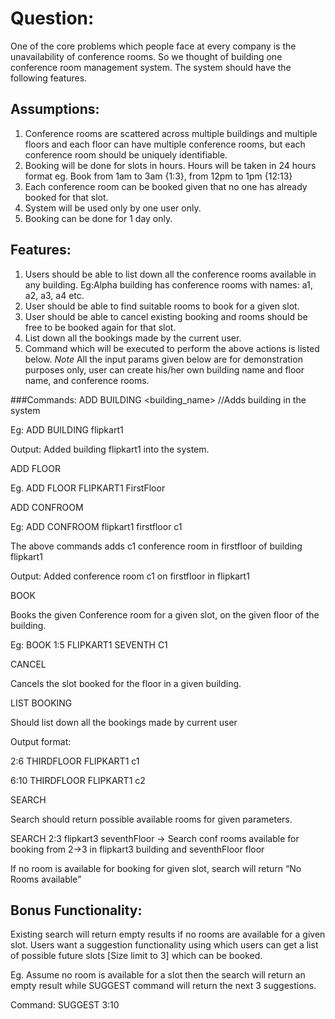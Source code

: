 # Question:
One of the core problems which people face at every company is the unavailability of conference rooms. 
So we thought of building one conference room management system. The system should have the following features.
## Assumptions:
1) Conference rooms are scattered across multiple buildings and multiple floors and each floor can have multiple conference rooms, but each conference room should be uniquely identifiable. 
2) Booking will be done for slots in hours. Hours will be taken in 24 hours format eg. Book from 1am to 3am {1:3}, from 12pm to 1pm {12:13} 
3) Each conference room can be booked given that no one has already booked for that slot. 
4) System will be used only by one user only. 
5) Booking can be done for 1 day only.

## Features:
1) Users should be able to list down all the conference rooms available in any building. Eg:Alpha building has conference rooms with names: a1, a2, a3, a4 etc. 
2) User should be able to find suitable rooms to book for a given slot. 
3) User should be able to cancel existing booking and rooms should be free to be booked again for that slot.
4) List down all the bookings made by the current user.
5) Command which will be executed to perform the above actions is listed below.
   *Note* All the input params given below are for demonstration purposes only, user can create his/her own building name and floor name, and conference rooms.
   
###Commands:
ADD BUILDING <building_name> //Adds building in the system
   
Eg: ADD BUILDING flipkart1

Output: Added building flipkart1 into the system.

ADD FLOOR <buildingName> <floorName>

Eg. ADD FLOOR FLIPKART1 FirstFloor

ADD CONFROOM <buildingName> <floorName> <conferenceRoomID>

Eg: ADD CONFROOM flipkart1 firstfloor c1

The above commands adds c1 conference room in firstfloor of building flipkart1

Output: Added conference room c1 on firstfloor in flipkart1

BOOK <SLOT> <BUILDING> <FLOOR>

Books the given Conference room for a given slot, on the given floor of the building.

Eg: BOOK 1:5 FLIPKART1 SEVENTH C1

CANCEL <SLOT> <BUILDING> <FLOOR> <ROOM ID>

Cancels the slot booked for the floor in a given building.

LIST BOOKING <BUILDING> <FLOOR>

Should list down all the bookings made by current user

Output format: <SLOT> <FLOOR> <BUILDING> <roomName>

2:6 THIRDFLOOR FLIPKART1 c1

6:10 THIRDFLOOR FLIPKART1 c2

SEARCH <SlotName> <BuildingName> <FloorName>

Search should return possible available rooms for given parameters.

SEARCH 2:3 flipkart3 seventhFloor -> Search conf rooms available for booking from 2->3 in flipkart3 building and seventhFloor floor

If no room is available for booking for given slot, search will return “No Rooms available”

## Bonus Functionality:
Existing search will return empty results if no rooms are available for a given slot. 
Users want a suggestion functionality using which users can get a list of possible future slots [Size limit to 3] which can be booked.

Eg. Assume no room is available for a slot then the search will return an empty result while SUGGEST command will return the next 3 suggestions.

Command: SUGGEST 3:10